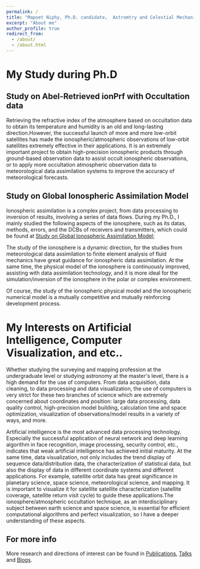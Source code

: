 ```yaml
---
permalink: /
title: "Mapoet Niphy, Ph.D. candidate,  Astromtry and Celestial Mechanics"
excerpt: "About me"
author_profile: true
redirect_from: 
  - /about/
  - /about.html
---
```


My Study during Ph.D
====
Study on Abel-Retrieved ionPrf with Occultation data
---
Retrieving the refractive index of the atmosphere based on occultation data to obtain its temperature and humidity is an old and long-lasting direction.However, the successful launch of more and more low-orbit satellites has made the ionospheric/atmospheric observations of low-orbit satellites extremely effective in their applications. It is an extremely important project to obtain high-precision ionospheric products through ground-based observation data to assist occult ionospheric observations, or to apply more occultation atmospheric observation data to meteorological data assimilation systems to improve the accuracy of meteorological forecasts.

Study on Global Ionospheric Assimilation Model
---
Ionospheric assimilation is a complex project, from data processing to inversion of results, involving a series of data flows. During my Ph.D., I mainly studied the following aspects of the ionosphere, such as its datas, methods, errors, and the DCBs of receivers and transmitters, which could be found at [Study on Global Ionospheric Assimilation Model](https://niphy.github.io/posts/2017/10/blog-post-3);

The study of the ionosphere is a dynamic direction, for the studies from meteorological data assimilation to finite element analysis of fluid mechanics have great guidance for ionospheric data assimilation. At the same time, the physical model of the ionosphere is continuously improved, assisting with data assimilation technology, and it is more ideal for the simulation/inversion of the ionosphere in the polar or complex environment.

Of course, the study of the ionospheric physical model and the ionospheric numerical model is a mutually competitive and mutually reinforcing development process.


My Interests on Artificial Intelligence, Computer Visualization, and etc..
===

Whether studying the surveying and mapping profession at the undergraduate level or studying astronomy at the master's level, there is a high demand for the use of computers. From data acquisition, data cleaning, to data processing and data visualization, the use of computers is very strict for these two branches of science which are extremely concerned about coordinates and position: large data processing, data quality control, high-precision model building, calculation time and space optimization, visualization of observations/model results in a variety of ways, and more.

Artificial intelligence is the most advanced data processing technology. Especially the successful application of neural network and deep learning algorithm in face recognition, image processing, security control, etc., indicates that weak artificial intelligence has achieved initial maturity. At the same time, data visualization, not only includes the trend display of sequence data/distribution data, the characterization of statistical data, but also the display of data in different coordinate systems and different applications. For example, satellite orbit data has great significance in planetary science, space science, meteorological science, and mapping. It is important to visualize it for satellite satellite characterization (satellite coverage, satellite return visit cycle) to guide these applications.The ionosphere/atmospheric occultation technique, as an interdisciplinary subject between earth science and space science, is essential for efficient computational algorithms and perfect visualization, so I have a deeper understanding of these aspects.

For more info
------
More research and directions of interest can be found in [Publications](https://niphy.github.io/publications), [Talks](https://niphy.github.io/talks) and [Blogs](https://niphy.github.io/year-archive/).

